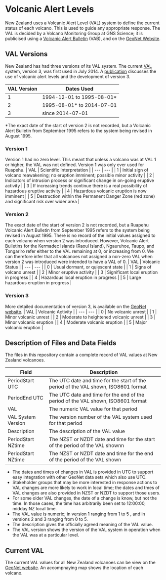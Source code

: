 # Volcanic Alert Levels

New Zealand uses a Volcanic Alert Level (VAL) system to define the current status of each volcano. This is used to guide any appropriate response. The VAL is decided by a Volcano Monitoring Group at GNS Science; it is publicised using a [Volcanic Alert Bulletin](https://www.geonet.org.nz/volcano/vab/) (VAB), and on the [GeoNet Website](https://www.geonet.org.nz/).

## VAL Versions
New Zealand has had three versions of its VAL system. The current [VAL](https://www.geonet.org.nz/about/volcano/val) system, version 3, was first used in July 2014. A [publication](https://link.springer.com/article/10.1186/s13617-014-0013-7) discusses the use of volcanic alert levels and the development of version 3.

| VAL Version | Dates Used |
| --- | --- |
| 1 | 1994-12-01 to 1995-08-01* |
| 2 | 1995-08-01* to 2014-07-01 |
| 3 | since 2014-07-01 |

*The exact date of the start of version 2 is not recorded, but a Volcanic Alert Bulletin from September 1995 refers to the system being revised in August 1995.
### Version 1
Version 1 had no zero level. This meant that unless a volcano was at VAL 1 or higher, the VAL was not defined. Version 1 was only ever used for Ruapehu. 
| VAL | Scientific Interpretation |
| --- | --- |
| 1 |  Initial sign of volcano reawakening; no eruption imminent; possible minor activity |
| 2 |  Indicators of intrusion process or significant change in on-going eruptive activity |
| 3 |  If increasing trends continue there is a real possibility of hazardous eruptive activity |
| 4 |  Hazardous volcanic eruption is now imminent |
| 5 |  Destruction within the Permanent Danger Zone (red zone) and significant risk over wider area |

### Version 2
The exact date of the start of version 2 is not recorded, but a Ruapehu Volcanic Alert Bulletin from September 1995 refers to the system being revised in August 1995. There is no record of the initial values assigned to each volcano when version 2 was introduced. However, Volcanic Alert Bulletins for the Kermadec Islands (Raoul Island), Ngauruhoe, Taupo, and Tongariro refer either to the VAL remaining at 0, or increasing from 0. We can therefore infer that all volcanoes not assigned a non-zero VAL when version 2 was introduced were intended to have a VAL of 0.
| VAL | Volcanic Status |
| --- | --- |
| 0 | Usual dormant, or quiescent state |
| 1 | Signs of volcano unrest |
| 2 | Minor eruptive activity |
| 3 | Significant local eruption in progress |
| 4 | Hazardous local eruption in progress |
| 5 | Large hazardous eruption in progress |

### Version 3
More detailed documentation of version 3, is available on the [GeoNet website](https://www.geonet.org.nz/about/volcano/val).
| VAL | Volcanic Activity |
| --- | --- |
| 0 | No volcanic unrest |
| 1 | Minor volcanic unrest |
| 2 | Moderate to heightened volcanic unrest |
| 3 | Minor volcanic eruption |
| 4 | Moderate volcanic eruption |
| 5 | Major volcanic eruption |

## Description of Files and Data Fields

The files in this repository contain a complete record of VAL values at New Zealand volcanoes.

| Field | Description |
| --- | --- |
| PeriodStart UTC | The UTC date and time for the start of the period of the VAL shown, ISO8601 format |
| PeriodEnd UTC | The UTC date and time for the end of the period of the VAL shown, ISO8601 format |
| VAL | The numeric VAL value for that period |
| VAL System Version | The version number of the VAL system used for that period |
| Description | The description of the VAL value |
| PeriodStart NZtime | The NZST or NZDT date and time for the start of the period of the VAL shownn |
| PeriodStart NZtime | The NZST or NZDT date and time for the end of the period of the VAL shown |

- The dates and times of changes in VAL is provided in UTC to support easy integration with other GeoNet data sets which also use UTC. 
- Stakeholder groups that may be more interested in response actions to VAL changes are more likely to work in local time; the dates and tmes of VAL changes are also provided in NZST or NZDT to support those users.
- For some older VAL changes, the date of a change is know, but not the time. In those cases, the time has arbitrarily been set to 12:00:00, midday NZ local time.
- The VAL value is numeric; in version 1 ranging from 1 to 5 , and in versions 2 and 3 ranging from 0 to 5.
- The description gives the officially agreed meaning of the VAL value.
- The VAL version shows the version of the VAL system in operation when the VAL was at a particular level.

## Current VAL
The current VAL values for all New Zealand volcanoes can be view on the [GeoNet website](https://www.geonet.org.nz/volcano). An accompnaying map shows the location of each volcano.
